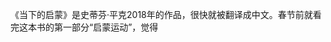 《当下的启蒙》是史蒂芬·平克2018年的作品，很快就被翻译成中文。春节前就看完这本书的第一部分“启蒙运动”，觉得
<!--stackedit_data:
eyJoaXN0b3J5IjpbNTA2OTI1MzkyLDk5NTMxNDU5N119
-->